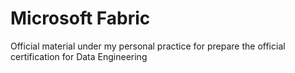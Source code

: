 # Microsoft Fabric
Official material under my personal practice for prepare the official certification for Data Engineering 
